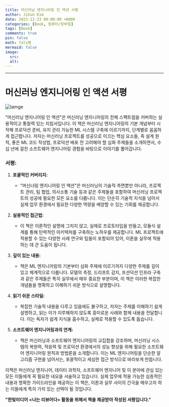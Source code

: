 ```yaml
---
title: 머신러닝 엔지니어링 인 액션 서평
author: Jihun Kim
date: 2023-12-23 00:00:00 +0000
categories: [Book, 컴퓨터/모바일]
tags: [Book]
comments: true
pin: false
math: fals평
mermaid: false
image:
  src: 
  alt:
---
```

---

# 머신러닝 엔지니어링 인 액션 서평

![Iamge](https://image.aladin.co.kr/Community/paper/2023/1223/pimg_7229551374127680.jpg)

"머신러닝 엔지니어링 인 액션"은 머신러닝 엔지니어링의 전체 스펙트럼을 커버하는 실용적이고 통찰력 있는 지침서입니다. 이 책은 머신러닝 엔지니어링의 기본 개념부터 시작해 프로덕션 준비, 유지 관리 가능한 ML 시스템 구축에 이르기까지, 단계별로 꼼꼼하게 접근합니다. 저자는 머신러닝 프로젝트를 성공으로 이끄는 핵심 요소들, 즉 설계 원칙, 좋은 ML 코드 작성법, 프로덕션 배포 전 고려해야 할 심화 주제들을 소개하면서, 수십 년에 걸친 소프트웨어 엔지니어링 경험을 바탕으로 이야기를 풀어갑니다.

### 서평:

1. **포괄적인 커버리지:**
   - "머신너링 엔지니어링 인 액션"은 머신러닝의 기술적 측면뿐만 아니라, 프로젝트 관리, 팀 협업, 의사소통 기술 등과 같은 주제들을 포함하여 머신러닝 프로젝트의 성공에 필요한 모든 요소를 다룹니다. 이는 단순히 기술적 지식을 넘어서 실제 업무 환경에서 필요한 다양한 역량을 배양할 수 있는 기회를 제공합니다.

2. **실용적인 접근법:**
   - 이 책은 이론적인 설명에 그치지 않고, 실제로 프로토타입을 만들고, 모듈식 설계를 통해 탄력적인 아키텍처를 구축하는 노하우를 제공합니다. ML 프로젝트에 적용할 수 있는 다양한 사례 연구와 팁들이 포함되어 있어, 이론을 실무에 적용하는 데 큰 도움이 됩니다.

3. **깊이 있는 내용:**
   - 책은 ML 엔지니어링의 기본부터 심화 주제에 이르기까지 다양한 주제를 깊이 있고 체계적으로 다룹니다. 모델의 측정, 드리프트 감지, 프션덕션 인프라 구축과 같은 주제들은 특히 실무에서 매우 중요한 부분이며, 이 책은 이러한 복잡한 개념들을 명확하고 이해하기 쉬운 방식으로 설명합니다.

4. **읽기 쉬운 스타일:**
   - 복잡한 기술적 내용을 다루고 있음에도 불구하고, 저자는 주제를 이해하기 쉽게 설명하고, 읽는 이가 지루해하지 않도록 흥미로운 사례와 함께 내용을 전달합니다. 이는 독자가 쉽게 지식을 흡수하고, 실제로 적용할 수 있도록 돕습니다.

5. **소프트웨어 엔지니어링과의 연계:**
   - 책은 머신러닝과 소프트웨어 엔지니어링의 교집합을 강조하며, 머신러닝 시스템의 복원력, 적응력 및 프로덕션 환경에서의 성능 향상을 위해 필요한 소프트웨어 엔지니어링 원칙과 방법론을 소개합니다. 이는 ML 엔지니어링을 단순한 알고리즘 구현을 넘어서는, 포괄적이고 세심한 접근 방식으로 바라보게 만듭니다.

이책은 머신러닝 엔지니어, 데이터 과학자, 소프트웨어 엔지니어 및 이 분야에 관심 있는 모든 이들에게 꼭 필요한 내요을 서술하고 있습니다. 
실제 업무에 적용 가능한 심층적인 내용과 명확한 가이드라인을 제공하는 이 책은, 이론과 실무 사이의 간극을 메우고자 하는 이들에게 특히 가치 있는 선택이 될 것입니다.

**"한빛미디어 \<나는 리뷰어다\> 활동을 위해서 책을 제공받아 작성된 서평입니다."**